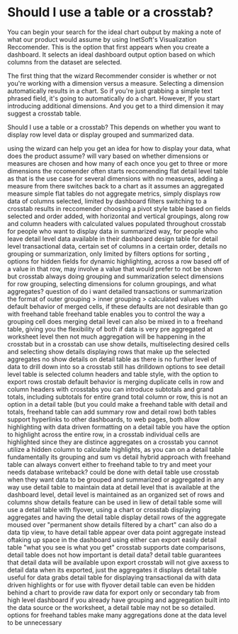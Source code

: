 # Should I use a table or a crosstab?

 You can begin your search for the ideal chart oubput by making a note of what our product would assume by using InetSoft's Visualization Reccomender. This is the option that first appears when you create a dashboard. It selects an ideal dashboard output option based on which columns from the dataset are selected. 
 
 The first thing that the wizard Recommender consider is whether or not you're working with a dimension versus a measure. Selecting a dimension automatically results in a chart. So if you're just grabbing a simple text phrased field, it's going to automatically do a chart. However, If you start introducing additional dimensions. And you get to a third dimension it may suggest a crosstab table.


Should I use a table or a crosstab? This depends on whether you want to display row level data or display grouped and summarized data.

using the wizard can help you get an idea for how to display your data, what does the product assume? will vary based on whether dimensions or measures are chosen and how many of each
once you get to three or more dimensions the rccomender often starts reccomending flat detail level table as that is the use case for several dimensions with no measures, 
adding a measure from there switches back to a chart as it assumes an aggregated measure
simple flat tables do not aggregate metrics, simply displays row data of columns selected, limited by dashboard filters
switching to a crosstab results in reccomender choosing a pivot style table based on fields selected and order added, 
with horizontal and vertical groupings, along row and column headers with calculated values populated throughout
crosstab for people who want to display data in summarized way, for people who leave detail level data available in their dashboard design
table for detail level transactional data, certain set of columns in a certain order, details no grouping or summarization, only limited by filters
options for sorting , options for hidden fields for dynamic highlighting, across a row based off of a value in that row, may involve a value that would prefer to not be shown but 
crosstab always doing grouping and summarization
select dimensions for row grouping, selecting dimensions for column groupings, and what aggregates?
question of do i want detailed transactions or summarization
the format of outer grouping > inner grouping > calculated values with default behavior of merged cells, if these defaults are not desirable than go with freehand table
freehand table enables you to control the way a grouping cell does merging
detail level can also be mixed in to a freehand table, giving you the flexibility of both
if data is very pre aggregated at worksheet level then not much aggregation will be happening in the crosstab
but in a crosstab can use show details, multiselecting desired cells and selecting show details displaying rows that make up the selected aggregates
no show details on detail table as there is no further level of data to drill down into
so a crosstab still has drilldown options to see detail level
table is selected column headers and table style, with the option to export rows
crostab default behavior is merging duplicate cells in row and column headers
with crosstabs you can introduce subtotals and grand totals, including subtotals for 
entire grand total column or row, this is not an option in a detail table (but you could make a freehand table with detail and totals, freehand table can add summary row and detail row) 
both tables support hyperlinks to other dashboards, to web pages,
both allow highlighting with data driven formatting
on a detail table you have the option to highlight across the entire row, in a crosstab individual cells are highlighted since they are distince aggregates
on a crosstab you cannot utilize a hidden column to calculate highlights, as you can on a detail table
fundamentally its grouping and sum vs detail
hybrid approach with freehand table
can always convert  either to freehand table to try and meet your needs
database writeback? could be done with detail table
use crosstab when they want data to be grouped and summarized or aggregated in any way
use detail table  to maintain data at detail level that is available at the dashboard level, detail level is maintained as an organized set of rows and columns
show details feature can be used in liew of detail table
some will use a detail table with flyover, using a chart or crosstab displaying aggregates and having the detail table display detail rows of the aggregate moused over "permanent show details filtered by a chart"
can also do a data tip view, to have detail table appear over data point aggregate instead oftaking up space in the dashboard
using either can export easily
detail table "what you see is what you get"
crosstab supports date comparisons, detail table does not
how important is detail data? detail table guarantees that detail data will be available upon export
crosstab will not give axxess to detail data when its exported, just the aggregates it displays
detail table useful for data grabs
detail table for displaying transactional da with data driven highlights or for use with flyover
detail table can even be hidden behind a chart to provide raw data for export only or secondary tab from high level dashboard
if you already have grouping and aggregation built into the data source or the worksheet, a detail table may not be so detailed.  
options for freehand tables make many aggregations done at the data level to be unnecessary

